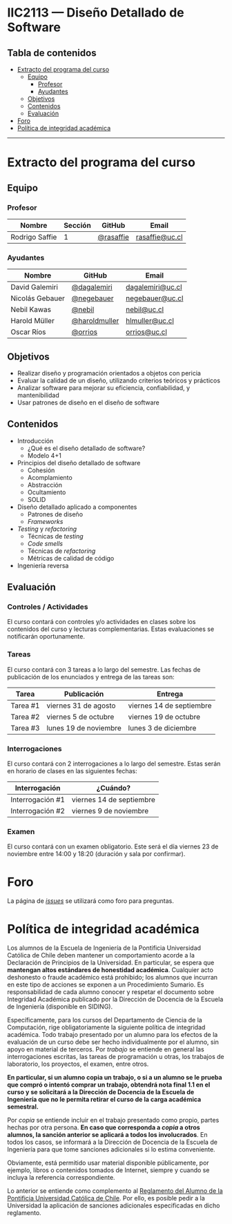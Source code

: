
# IIC2113 — Diseño Detallado de Software

## Tabla de contenidos

- [Extracto del programa del curso](#extracto-del-programa-del-curso)
  - [Equipo](#equipo)
    - [Profesor](#profesor)
    - [Ayudantes](#ayudantes)
  - [Objetivos](#objetivos)
  - [Contenidos](#contenidos)
  - [Evaluación](#evaluación)
- [Foro](#foro)
- [Política de integridad académica](#política-de-integridad-académica)

---

# Extracto del programa del curso

## Equipo

### Profesor

Nombre         | Sección | GitHub      | Email
-------------- | ------- | ----------- | ---------------------
Rodrigo Saffie | 1       | [@rasaffie] | [rasaffie@uc.cl]

### Ayudantes

Nombre           | GitHub        | Email
---------------- | ------------- | ----------------
David Galemiri      | [@dagalemiri]    | [dagalemiri@uc.cl]
Nicolás Gebauer   | [@negebauer]   | [negebauer@uc.cl]
Nebil Kawas | [@nebil] | [nebil@uc.cl]
Harold Müller | [@haroldmuller] | [hlmuller@uc.cl]
Oscar Ríos | [@orrios] | [orrios@uc.cl]

[@rasaffie]:   https://github.com/rasaffie
[@dagalemiri]:    https://github.com/dagalemiri
[@negebauer]:    https://github.com/negebauer
[@nebil]:    https://github.com/nebil
[@haroldmuller]:    https://github.com/haroldmuller
[@orrios]:    https://github.com/orrios

[rasaffie@uc.cl]: mailto:rasaffie@uc.cl
[dagalemiri@uc.cl]:       mailto:dagalemiri@uc.cl
[negebauer@uc.cl]:      mailto:negebauer@uc.cl
[nebil@uc.cl]:      mailto:nebil@uc.cl
[hlmuller@uc.cl]:      mailto:hlmuller@uc.cl
[orrios@uc.cl]:      mailto:orrios@uc.cl

## Objetivos
- Realizar diseño y programación orientados a objetos con pericia
- Evaluar la calidad de un diseño, utilizando criterios teóricos y prácticos
- Analizar software para mejorar su eficiencia, confiabilidad, y mantenibilidad
- Usar patrones de diseño en el diseño de software

## Contenidos
- Introducción
  - ¿Qué es el diseño detallado de software?
  - Modelo 4+1
- Principios del diseño detallado de software
  - Cohesión
  - Acomplamiento
  - Abstracción
  - Ocultamiento
  - SOLID
- Diseño detallado aplicado a componentes
  - Patrones de diseño
  - _Frameworks_
- _Testing_ y _refactoring_
  - Técnicas de _testing_
  - _Code smells_
  - Técnicas de _refactoring_
  - Métricas de calidad de código
- Ingeniería reversa

## Evaluación

### Controles / Actividades

El curso contará con controles y/o actividades en clases sobre los contenidos del curso y lecturas complementarias. Estas evaluaciones se notificarán oportunamente.

### Tareas

El curso contará con 3 tareas a lo largo del semestre. Las fechas de publicación de los enunciados y entrega de las tareas son:

Tarea     | Publicación             | Entrega
--------- | ----------------------- | ------------------------
Tarea \#1 | viernes 31 de agosto    | viernes 14 de septiembre
Tarea \#2 | viernes 5 de octubre    | viernes 19 de octubre
Tarea \#3 | lunes 19 de noviembre   | lunes 3 de diciembre

### Interrogaciones

El curso contará con 2 interrogaciones a lo largo del semestre. Estas serán en horario de clases en las siguientes fechas:

Interrogación     | ¿Cuándo?
----------------- | -----------------------
Interrogación \#1 | viernes 14 de septiembre
Interrogación \#2 | viernes 9 de noviembre

### Examen

El curso contará con un examen obligatorio. Este será el día viernes 23 de noviembre entre 14:00 y 18:20 (duración y sala por confirmar).

# Foro

La página de [_issues_](https://github.com/IIC2113-2018-2/syllabus/issues) se utilizará como foro para preguntas.

# Política de integridad académica

Los alumnos de la Escuela de Ingeniería de la Pontificia Universidad Católica de Chile deben mantener un comportamiento acorde a la Declaración de Principios de la Universidad.  En particular, se espera que **mantengan altos estándares de honestidad académica**.  Cualquier acto deshonesto o fraude académico está prohibido; los alumnos que incurran en este tipo de acciones se exponen a un Procedimiento Sumario. Es responsabilidad de cada alumno conocer y respetar el documento sobre Integridad Académica publicado por la Dirección de Docencia de la Escuela de Ingeniería (disponible en SIDING).

Específicamente, para los cursos del Departamento de Ciencia de la Computación, rige obligatoriamente la siguiente política de integridad académica. Todo trabajo presentado por un alumno para los efectos de la evaluación de un curso debe ser hecho individualmente por el alumno, sin apoyo en material de terceros.  Por _trabajo_ se entiende en general las interrogaciones escritas, las tareas de programación u otras, los trabajos de laboratorio, los proyectos, el examen, entre otros.

**En particular, si un alumno copia un trabajo, o si a un alumno se le prueba que compró o intentó comprar un trabajo, obtendrá nota final 1.1 en el curso y se solicitará a la Dirección de Docencia de la Escuela de Ingeniería que no le permita retirar el curso de la carga académica semestral.**

Por _copia_ se entiende incluir en el trabajo presentado como propio, partes hechas por otra persona.  **En caso que corresponda a _copia_ a otros alumnos, la sanción anterior se aplicará a todos los involucrados**.  En todos los casos, se informará a la Dirección de Docencia de la Escuela de Ingeniería para que tome sanciones adicionales si lo estima conveniente.

Obviamente, está permitido usar material disponible públicamente, por ejemplo, libros o contenidos tomados de Internet, siempre y cuando se incluya la referencia correspondiente.

Lo anterior se entiende como complemento al [Reglamento del Alumno de la Pontificia Universidad Católica de Chile].  Por ello, es posible pedir a la Universidad la aplicación de sanciones adicionales especificadas en dicho reglamento.

[Reglamento del Alumno de la Pontificia Universidad Católica de Chile]: http://admisionyregistros.uc.cl/alumnos/informacion-academica/reglamentos-estudiantiles
